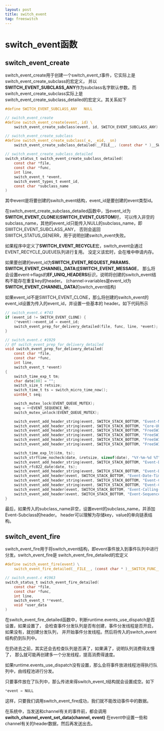 ```yaml
---
layout: post
title: switch_event
tag: freeswitch
---
```


# switch_event函数

## switch_event_create

switch_event_create用于创建一个switch_event_t事件，它实际上是switch_event_create_subclass的宏定义，
并以**SWITCH_EVENT_SUBCLASS_ANY**作为subclass名字默认参数。而switch_event_create_subclass实际上是
switch_event_create_subclass_detailed的宏定义。其关系如下

```c
#define SWITCH_EVENT_SUBCLASS_ANY   NULL

// switch_event_create
#define switch_event_create(event, id) \		   
	switch_event_create_subclass(event, id, SWITCH_EVENT_SUBCLASS_ANY)

// switch_event_create_subclass
#define switch_event_create_subclass(_e, _eid, _sn)		   
	switch_event_create_subclass_detailed(__FILE__, (const char * )__SWITCH_FUNC__, __LINE__, _e, _eid, _sn)
	
// switch_event_create_subclass_detailed
switch_status_t switch_event_create_subclass_detailed(
	const char *file,
	const char *func,
	int line,
	switch_event_t *event,
	switch_event_types_t event_id,
	const char *subclass_name 
)	
```

其中event是将要创建的switch_event结构，event_id是要创建的event类型id。

在switch_event_create_subclass_detailed函数中，当event_id为**SWITCH_EVENT_CLONE**和**SWITCH_EVENT_CUSTOM**时，
可以传入非空的subclass_name，其他的event_id只能传入NULL的subclass_name，即SWITCH_EVENT_SUBCLASS_ANY，
否则会返回SWITCH_STATUS_GENERR，用于说明创建switch_event失败。

如果程序中定义了**SWITCH_EVENT_RECYCLE**宏，switch_event会通过EVENT_RECYCLE_QUEUE队列进行复用。
没定义该宏时，会在堆中申请内存。

如果要创建的event_id为**SWITCH_EVENT_REQUEST_PARAMS**、**SWITCH_EVENT_CHANNEL_DATA**或**SWITCH_EVENT_MESSAGE**，
那么将会设置event->flags的**EF_UNIQ_HEADERS**标识，说明将创建的switch_event结构不能存在重复key的header。
(channel->variables是event_id为**SWITCH_EVENT_CHANNEL_DATA**的switch_event结构)

如果event_id不是SWITCH_EVENT_CLONE，那么将创建的switch_event的event_id设置为传入的event_id，并设置一些基本的
header。如下代码所示

```c
// switch_event.c #743
if (event_id != SWITCH_EVENT_CLONE) {
	(*event)->event_id = event_id;
	switch_event_prep_for_delivery_detailed(file, func, line, *event);
}

// switch_event.c #1929
// @f switch_event_prep_for_delivery_detailed
void switch_event_prep_for_delivery_detailed(	
	const char *file,
	const char *func,
	int line,
	switch_event_t *event)
{
	switch_time_exp_t tm;
	char date[80] = "";
	switch_size_t retsize;
	switch_time_t ts = switch_micro_time_now();
	uint64_t seq;

	switch_mutex_lock(EVENT_QUEUE_MUTEX);
	seq = ++EVENT_SEQUENCE_NR;
	switch_mutex_unlock(EVENT_QUEUE_MUTEX);

	switch_event_add_header_string(event, SWITCH_STACK_BOTTOM, "Event-Name", switch_event_name(event->event_id));
	switch_event_add_header_string(event, SWITCH_STACK_BOTTOM, "Core-UUID", switch_core_get_uuid());
	switch_event_add_header_string(event, SWITCH_STACK_BOTTOM, "FreeSWITCH-Hostname", switch_core_get_hostname());
	switch_event_add_header_string(event, SWITCH_STACK_BOTTOM, "FreeSWITCH-Switchname", switch_core_get_switchname());
	switch_event_add_header_string(event, SWITCH_STACK_BOTTOM, "FreeSWITCH-IPv4", guess_ip_v4);
	switch_event_add_header_string(event, SWITCH_STACK_BOTTOM, "FreeSWITCH-IPv6", guess_ip_v6);

	switch_time_exp_lt(&tm, ts);
	switch_strftime_nocheck(date, &retsize, sizeof(date), "%Y-%m-%d %T", &tm);
	switch_event_add_header_string(event, SWITCH_STACK_BOTTOM, "Event-Date-Local", date);
	switch_rfc822_date(date, ts);
	switch_event_add_header_string(event, SWITCH_STACK_BOTTOM, "Event-Date-GMT", date);
	switch_event_add_header(event, SWITCH_STACK_BOTTOM, "Event-Date-Timestamp", "%" SWITCH_UINT64_T_FMT, (uint64_t) ts);
	switch_event_add_header_string(event, SWITCH_STACK_BOTTOM, "Event-Calling-File", switch_cut_path(file));
	switch_event_add_header_string(event, SWITCH_STACK_BOTTOM, "Event-Calling-Function", func);
	switch_event_add_header(event, SWITCH_STACK_BOTTOM, "Event-Calling-Line-Number", "%d", line);
	switch_event_add_header(event, SWITCH_STACK_BOTTOM, "Event-Sequence", "%" SWITCH_UINT64_T_FMT, seq);
}
```

最后，如果传入的subclass_name非空，设置event的subclass_name，并添加Event-Subclass的header。
header可以理解为存储key，value的单向链表结构。

## switch_event_fire

switch_event_fire用于将switch_event结构，即event事件放入到事件队列中进行分发。switch_event_fire是
switch_event_fire_detailed的宏定义

```c
#define switch_event_fire(event) \
	switch_event_fire_detailed(__FILE__, (const char * )__SWITCH_FUNC__, __LINE__, event, NULL)

// switch_event.c #1963
switch_status_t switch_event_fire_detailed(	
	const char *file,
	const char *func,
	int line,
	switch_event_t **event,
	void *user_data
)	
```

在switch_event_fire_detailed函数中，判断runtime.events_use_dispatch是否设置，如果设置了，
会检查事件分发队列是否有创建，事件分发线程是否开启，如果没有，就创建分发队列，
并开始事件分发线程。然后将传入的switch_event结构扔到队列中。

在扔进去之前，其实还会去检查队列是否满了，如果满了，说明队列消费得太慢了，
那么就可能再创建多一个分发线程，提高消费得速度。

如果runtime.events_use_dispatch没有设置，那么会将事件放进线程池得执行队列中，由线程池进行分发。

只要事件放在了队列中，那么传进来得switch_event_t结构就会设置成空。如下
```c
*event = NULL
```
这样，只要我们调用switch_event_fire成功，我们就不能改动事件中的数据。

在系统中，当发送和channel有关的事件前，都会调用**switch_channel_event_set_data(channel, event)**
在event中设置一些和channel有关的header数据，然后再发送出去。
